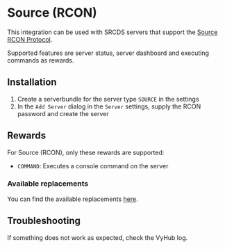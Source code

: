 # Source (RCON)
This integration can be used with SRCDS servers that support the [Source RCON Protocol](https://developer.valvesoftware.com/wiki/Source_RCON_Protocol).

Supported features are server status, server dashboard and executing commands as rewards.

## Installation

1. Create a serverbundle for the server type `SOURCE` in the settings
2. In the `Add Server` dialog in the `Server` settings, supply the RCON password and create the server


## Rewards
For Source (RCON), only these rewards are supported:

- `COMMAND`: Executes a console command on the server

### Available replacements
You can find the available replacements [here](../guide/shop/reward.md#variable-replacements).


## Troubleshooting
If something does not work as expected, check the VyHub log.